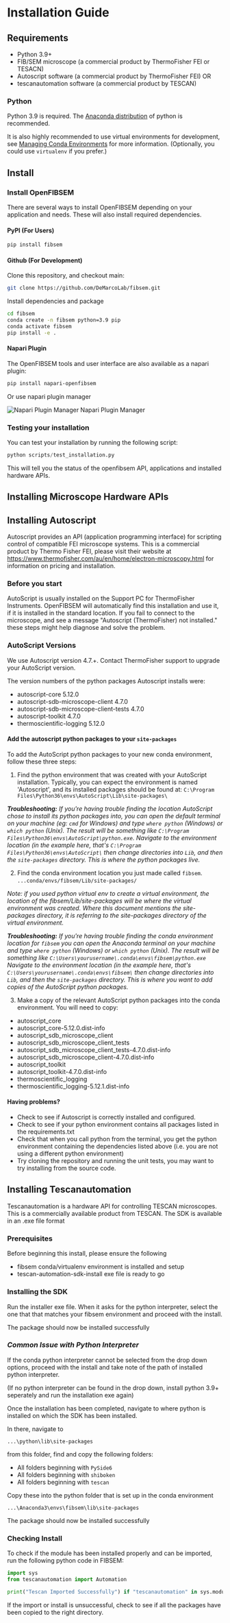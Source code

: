 # Installation Guide

## Requirements

* Python 3.9+
* FIB/SEM microscope (a commercial product by ThermoFisher FEI or TESACN)
* Autoscript software (a commercial product by ThermoFisher FEI) OR
* tescanautomation software (a commercial product by TESCAN)

### Python

Python 3.9 is required.
The [Anaconda distribution](https://www.anaconda.com/distribution/)
of python is recommended.

It is also highly recommended to use virtual environments for development,
see [Managing Conda Environments](https://docs.conda.io/projects/conda/en/latest/user-guide/tasks/manage-environments.html)
for more information.
(Optionally, you could use `virtualenv` if you prefer.)

## Install

### Install OpenFIBSEM

There are several ways to install OpenFIBSEM depending on your application and needs. These will also install required dependencies.

#### PyPI (For Users)

```bash
pip install fibsem 
```

#### Github (For Development)

Clone this repository, and checkout main:

```bash
git clone https://github.com/DeMarcoLab/fibsem.git
```

Install dependencies and package

```bash
cd fibsem
conda create -n fibsem python=3.9 pip
conda activate fibsem
pip install -e .

```

#### Napari Plugin

The OpenFIBSEM tools and user interface are also available as a napari plugin:

```bash
pip install napari-openfibsem
```

Or use napari plugin manager

![Napari Plugin Manager](assets/install_napari_plugin.png)
Napari Plugin Manager


### Testing your installation

You can test your installation by running the following script: 

```python
python scripts/test_installation.py
```

This will tell you the status of the openfibsem API, applications and installed hardware APIs.


## Installing Microscope Hardware APIs

## Installing Autoscript

Autoscript provides an API (application programming interface) for scripting
control of compatible FEI microscope systems.
This is a commercial product by Thermo Fisher FEI, please visit their website
at <https://www.thermofisher.com/au/en/home/electron-microscopy.html> for information on pricing and installation.

### Before you start

AutoScript is usually installed on the Support PC for ThermoFisher Instruments. OpenFIBSEM will automatically find this installation and use it, if it is installed in the standard location. If you fail to connect to the microscope, and see a message "Autoscript (ThermoFisher) not installed." these steps might help diagnose and solve the problem.

### AutoScript Versions

We use Autoscript version 4.7.+. Contact ThermoFisher support to upgrade your AutoScript version.

The version numbers of the python packages Autoscript installs were:

* autoscript-core 5.12.0
* autoscript-sdb-microscope-client 4.7.0
* autoscript-sdb-microscope-client-tests 4.7.0
* autoscript-toolkit 4.7.0
* thermoscientific-logging 5.12.0

#### Add the autoscript python packages to your `site-packages`

To add the AutoScript python packages to your new conda environment, follow these three steps:

1. Find the python environment that was created with your AutoScript installation.
Typically, you can expect the environment is named 'Autoscript', and its installed packages should be found at:
`C:\Program Files\Python36\envs\AutoScript\Lib\site-packages\`

***Troubleshooting:** If you're having trouble finding the location AutoScript chose to install its python packages into,*
*you can open the *default terminal* on your machine (eg: `cmd` for Windows) and type `where python` (Windows) or `which python` (Unix).*
*The result will be something like `C:\Program Files\Python36\envs\AutoScript\python.exe`.*
*Navigate to the environment location (in the example here, that's `C:\Program Files\Python36\envs\AutoScript\`*
*then change directories into `Lib`, and then the `site-packages` directory. This is where the python packages live.*

2. Find the conda environment location you just made called `fibsem`.
`...conda/envs/fibsem/Lib/site-packages/`

*Note: if you used python virtual env to create a virtual environment, the location of the fibsem/Lib/site-packages will be where the virtual environment was created. Where this document mentions the site-packages directory, it is referring to the site-packages directory of the virtual environment.*

***Troubleshooting:** If you're having trouble finding the conda environment location for `fibsem`*
*you can open the *Anaconda terminal* on your machine and type `where python` (Windows) or `which python` (Unix).*
*The result will be something like `C:\Users\yourusername\.conda\envs\fibsem\python.exe`*
*Navigate to the environment location (in the example here, that's `C:\Users\yourusername\.conda\envs\fibsem\`*
*then change directories into `Lib`, and then the `site-packages` directory.*
*This is where you want to add copies of the AutoScript python packages.*

3. Make a copy of the relevant AutoScript python packages into the conda environment.
You will need to copy:

* autoscript_core
* autoscript_core-5.12.0.dist-info
* autoscript_sdb_microscope_client
* autoscript_sdb_microscope_client_tests
* autoscript_sdb_microscope_client_tests-4.7.0.dist-info
* autoscript_sdb_microscope_client-4.7.0.dist-info
* autoscript_toolkit
* autoscript_toolkit-4.7.0.dist-info
* thermoscientific_logging
* thermoscientific_logging-5.12.1.dist-info

#### Having problems?

* Check to see if Autoscript is correctly installed and configured.
* Check to see if your python environment contains all packages listed in
the requirements.txt
* Check that when you call python from the terminal, you get the python
environment containing the dependencies listed above
(i.e. you are not using a different python environment)
* Try cloning the repository and running the unit tests,
you may want to try installing from the source code.

## Installing Tescanautomation

Tescanautomation is a hardware API for controlling TESCAN microscopes. This is a commercially available product from TESCAN. The SDK is available in an .exe file format

### Prerequisites

Before beginning this install, please ensure the following

* fibsem conda/virtualenv environment is installed and setup
* tescan-automation-sdk-install exe file is ready to go

### Installing the SDK

Run the installer exe file. When it asks for the python interpreter, select the one that that matches your fibsem environment and proceed with the install.

The package should now be installed successfully

### ***Common Issue with Python Interpreter***

If the conda python interpreter cannot be selected from the drop down options, proceed with the install and take note of the path of installed python interpreter.

(If no python interpreter can be found in the drop down, install python 3.9+ seperately and run the installation exe again)

Once the installation has been completed, navigate to where python is installed on which the SDK has been installed.

In there, navigate to

`...\python\lib\site-packages`

from this folder, find and copy the following folders:

* All folders beginning with `PySide6`
* All folders beginning with `shiboken`
* All folders beginning with `tescan`

Copy these into the python folder that is set up in the conda environment

`...\Anaconda3\envs\fibsem\lib\site-packages`

The package should now be installed successfully

### Checking Install

To check if the module has been installed properly and can be imported, run the following python code in FIBSEM:

```python
import sys
from tescanautomation import Automation

print("Tescan Imported Successfully") if "tescanautomation" in sys.modules else print("Tescan Import was unsuccessful")

```

If the import or install is unsuccessful, check to see if all the packages have been copied to the right directory.
